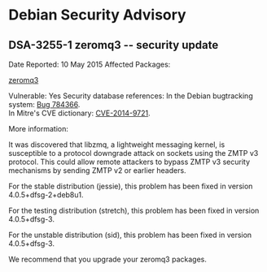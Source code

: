 
Debian Security Advisory
========================


DSA-3255-1 zeromq3 -- security update
-------------------------------------



Date Reported:
10 May 2015
Affected Packages:

[zeromq3](https://packages.debian.org/src:zeromq3)

Vulnerable:
Yes
Security database references:
In the Debian bugtracking system: [Bug 784366](https://bugs.debian.org/cgi-bin/bugreport.cgi?bug=784366).  
In Mitre's CVE dictionary: [CVE-2014-9721](https://security-tracker.debian.org/tracker/CVE-2014-9721).  

More information:

It was discovered that libzmq, a lightweight messaging kernel, is
susceptible to a protocol downgrade attack on sockets using the ZMTP v3
protocol. This could allow remote attackers to bypass ZMTP v3 security
mechanisms by sending ZMTP v2 or earlier headers.


For the stable distribution (jessie), this problem has been fixed in
version 4.0.5+dfsg-2+deb8u1.


For the testing distribution (stretch), this problem has been fixed in
version 4.0.5+dfsg-3.


For the unstable distribution (sid), this problem has been fixed in
version 4.0.5+dfsg-3.


We recommend that you upgrade your zeromq3 packages.






